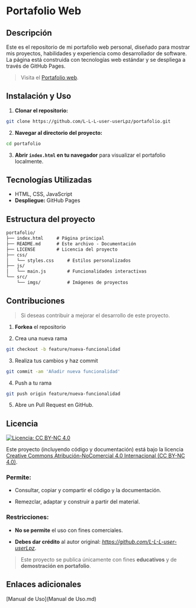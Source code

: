 # Portafolio Web

## Descripción

Este es el repositorio de mi portafolio web personal, diseñado para mostrar mis proyectos, habilidades y experiencia como desarrollador de software. La página está construida con tecnologías web estándar y se despliega a través de GitHub Pages.

> Visita el [Portafolio web](https://l-l-l-user-userlpz.github.io/portafolio/).



## Instalación y Uso

1. **Clonar el repositorio:**
```bash
git clone https://github.com/L-L-L-user-userLpz/portafolio.git
```

2. **Navegar al directorio del proyecto:**
```bash
cd portafolio
```

3. **Abrir `index.html` en tu navegador** para visualizar el portafolio localmente.



## Tecnologías Utilizadas

- HTML, CSS, JavaScript
- **Despliegue:** GitHub Pages



## Estructura del proyecto
```txt
portafolio/
├── index.html     # Página principal
├── README.md      # Este archivo - Documentación
├── LICENSE        # Licencia del proyecto
├── css/
│   └── styles.css     # Estilos personalizados
├── js/
│   └── main.js        # Funcionalidades interactivas
└── src/
    └── imgs/          # Imágenes de proyectos
```



## Contribuciones

> Si deseas contribuir a mejorar el desarrollo de este proyecto.

1. **Forkea** el repositorio

2. Crea una nueva rama

```bash
git checkout -b feature/nueva-funcionalidad
```

3. Realiza tus cambios y haz commit

```bash
git commit -am 'Añadir nueva funcionalidad'
```

4. Push a tu rama

```bash
git push origin feature/nueva-funcionalidad
```

5. Abre un Pull Request en GitHub.



## Licencia

[![Licencia: CC BY-NC 4.0](https://img.shields.io/badge/Licencia-CC%20BY--NC%204.0-lightgrey.svg)](https://creativecommons.org/licenses/by-nc/4.0/)

Este proyecto (incluyendo código y documentación) está bajo la licencia 
[Creative Commons Atribución-NoComercial 4.0 Internacional (CC BY-NC 4.0)](https://creativecommons.org/licenses/by-nc/4.0/).

### Permite:

- Consultar, copiar y compartir el código y la documentación.

- Remezclar, adaptar y construir a partir del material.  

### Restricciones:

- **No se permite** el uso con fines comerciales.

- **Debes dar crédito** al autor original: *https://github.com/L-L-L-user-userLpz*.  

> Este proyecto se publica únicamente con fines **educativos** y de **demostración en portafolio**.

## Enlaces adicionales

[Manual de Uso](Manual de Uso.md)
